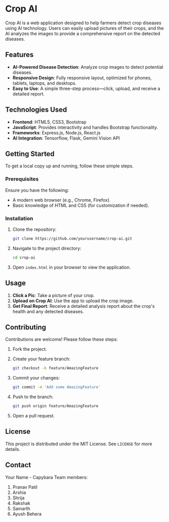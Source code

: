 # Crop AI

Crop AI is a web application designed to help farmers detect crop diseases using AI technology. Users can easily upload pictures of their crops, and the AI analyzes the images to provide a comprehensive report on the detected diseases.

## Features

- **AI-Powered Disease Detection**: Analyze crop images to detect potential diseases.
- **Responsive Design**: Fully responsive layout, optimized for phones, tablets, laptops, and desktops.
- **Easy to Use**: A simple three-step process—click, upload, and receive a detailed report.

## Technologies Used

- **Frontend**: HTML5, CSS3, Bootstrap
- **JavaScript**: Provides interactivity and handles Bootstrap functionality.
- **Frameworks**: Express.js, Node.js, React.js
- **AI Integration**: Tensorflow, Flask, Gemini Vision API
  
## Getting Started

To get a local copy up and running, follow these simple steps.

### Prerequisites

Ensure you have the following:
- A modern web browser (e.g., Chrome, Firefox).
- Basic knowledge of HTML and CSS (for customization if needed).

### Installation

1. Clone the repository:

    ```bash
    git clone https://github.com/yourusername/crop-ai.git
    ```

2. Navigate to the project directory:

    ```bash
    cd crop-ai
    ```

3. Open `index.html` in your browser to view the application.

## Usage

1. **Click a Pic**: Take a picture of your crop.
2. **Upload on Crop AI**: Use the app to upload the crop image.
3. **Get Final Report**: Receive a detailed analysis report about the crop's health and any detected diseases.

## Contributing

Contributions are welcome! Please follow these steps:

1. Fork the project.
2. Create your feature branch:

    ```bash
    git checkout -b feature/AmazingFeature
    ```

3. Commit your changes:

    ```bash
    git commit -m 'Add some AmazingFeature'
    ```

4. Push to the branch:

    ```bash
    git push origin feature/AmazingFeature
    ```

5. Open a pull request.

## License

This project is distributed under the MIT License. See `LICENSE` for more details.

## Contact

Your Name - Capybara
Team members:
1. Pranav Patil 
2. Arshia 
3. Shrija
4. Rakshak
5. Samarth
6. Ayush Behera 

